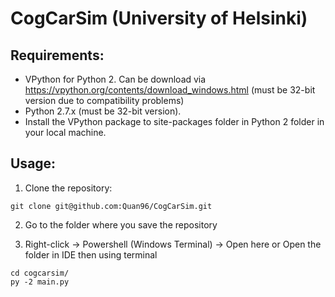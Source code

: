 # CogCarSim (University of Helsinki)

## Requirements:
* VPython for Python 2. Can be download via https://vpython.org/contents/download_windows.html (must be 32-bit version due to compatibility problems)
* Python 2.7.x (must be 32-bit version).
* Install the VPython package to site-packages folder in Python 2 folder in your local machine.

## Usage:

1. Clone the repository:
```
git clone git@github.com:Quan96/CogCarSim.git
```

2. Go to the folder where you save the repository

3. Right-click -> Powershell (Windows Terminal) -> Open here or Open the folder in IDE then using terminal
```
cd cogcarsim/
py -2 main.py
```

